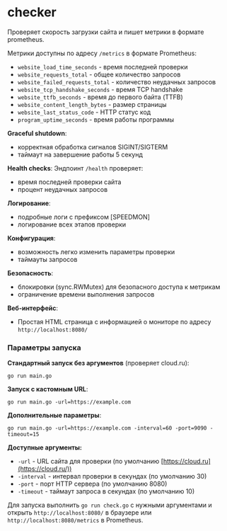 
# checker

Проверяет скорость загрузки сайта и пишет метрики в формате prometheus.

Метрики доступны по адресу `/metrics` в формате Prometheus:

 - `website_load_time_seconds` - время последней проверки
 - `website_requests_total` - общее количество запросов
 - `website_failed_requests_total` - количество неудачных запросов
 - `website_tcp_handshake_seconds`  - время TCP handshake
-  `website_ttfb_seconds`  - время до первого байта (TTFB) 
-  `website_content_length_bytes`  - размер страницы
-  `website_last_status_code`  - HTTP статус код
-  `program_uptime_seconds`  - время работы программы

 **Graceful shutdown**:  
-   корректная обработка сигналов SIGINT/SIGTERM      
-   таймаут на завершение работы 5 секунд
        
**Health checks**:
Эндпоинт  `/health`  проверяет:
-   время последней проверки сайта
-   процент неудачных запросов
            
**Логирование**:
-   подробные логи с префиксом [SPEEDMON]
-   логирование всех этапов проверки
        
**Конфигурация**:
-   возможность легко изменить параметры проверки
-   таймауты запросов
        
**Безопасность**:
-   блокировки (sync.RWMutex) для безопасного доступа к метрикам
-   ограничение времени выполнения запросов
        
**Веб-интерфейс**:
-   Простая HTML страница с информацией о мониторе по адресу `http://localhost:8080/`

### Параметры запуска
**Стандартный запуск без аргументов**  (проверяет cloud.ru):

    go run main.go

**Запуск с кастомным URL**:

    go run main.go -url=https://example.com

**Дополнительные параметры**:

    go run main.go -url=https://example.com -interval=60 -port=9090 -timeout=15

**Доступные аргументы:**

-   `-url`  - URL сайта для проверки (по умолчанию  [https://cloud.ru](https://cloud.ru/))
-   `-interval`  - интервал проверки в секундах (по умолчанию 30)
-   `-port`  - порт HTTP сервера (по умолчанию 8080)   
-   `-timeout`  - таймаут запроса в секундах (по умолчанию 10)


Для запуска выполнить `go run check.go` с нужными аргументами и открыть `http://localhost:8080/` в браузере  или `http://localhost:8080/metrics` в Prometheus.
